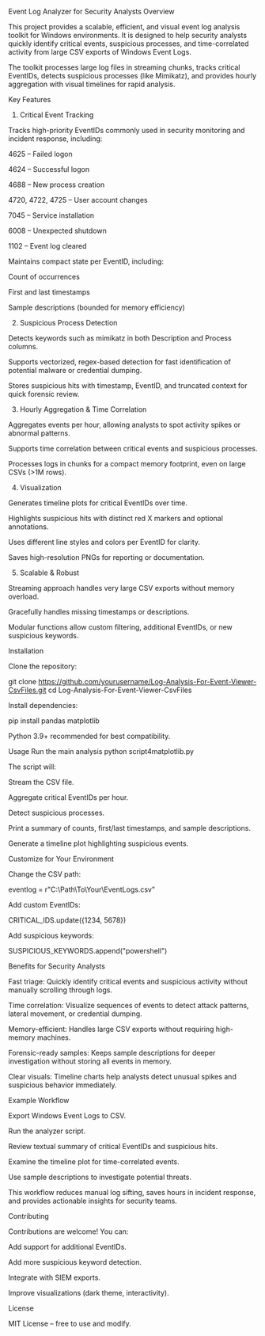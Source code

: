 Event Log Analyzer for Security Analysts
Overview

This project provides a scalable, efficient, and visual event log analysis toolkit for Windows environments.
It is designed to help security analysts quickly identify critical events, suspicious processes, and time-correlated activity from large CSV exports of Windows Event Logs.

The toolkit processes large log files in streaming chunks, tracks critical EventIDs, detects suspicious processes (like Mimikatz), and provides hourly aggregation with visual timelines for rapid analysis.

Key Features
1. Critical Event Tracking

Tracks high-priority EventIDs commonly used in security monitoring and incident response, including:

4625 – Failed logon

4624 – Successful logon

4688 – New process creation

4720, 4722, 4725 – User account changes

7045 – Service installation

6008 – Unexpected shutdown

1102 – Event log cleared

Maintains compact state per EventID, including:

Count of occurrences

First and last timestamps

Sample descriptions (bounded for memory efficiency)

2. Suspicious Process Detection

Detects keywords such as mimikatz in both Description and Process columns.

Supports vectorized, regex-based detection for fast identification of potential malware or credential dumping.

Stores suspicious hits with timestamp, EventID, and truncated context for quick forensic review.

3. Hourly Aggregation & Time Correlation

Aggregates events per hour, allowing analysts to spot activity spikes or abnormal patterns.

Supports time correlation between critical events and suspicious processes.

Processes logs in chunks for a compact memory footprint, even on large CSVs (>1M rows).

4. Visualization

Generates timeline plots for critical EventIDs over time.

Highlights suspicious hits with distinct red X markers and optional annotations.

Uses different line styles and colors per EventID for clarity.

Saves high-resolution PNGs for reporting or documentation.

5. Scalable & Robust

Streaming approach handles very large CSV exports without memory overload.

Gracefully handles missing timestamps or descriptions.

Modular functions allow custom filtering, additional EventIDs, or new suspicious keywords.

Installation

Clone the repository:

git clone https://github.com/yourusername/Log-Analysis-For-Event-Viewer-CsvFiles.git
cd Log-Analysis-For-Event-Viewer-CsvFiles


Install dependencies:

pip install pandas matplotlib


Python 3.9+ recommended for best compatibility.

Usage
Run the main analysis
python script4matplotlib.py


The script will:

Stream the CSV file.

Aggregate critical EventIDs per hour.

Detect suspicious processes.

Print a summary of counts, first/last timestamps, and sample descriptions.

Generate a timeline plot highlighting suspicious events.

Customize for Your Environment

Change the CSV path:

eventlog = r"C:\Path\To\Your\EventLogs.csv"


Add custom EventIDs:

CRITICAL_IDS.update({1234, 5678})


Add suspicious keywords:

SUSPICIOUS_KEYWORDS.append("powershell")

Benefits for Security Analysts

Fast triage: Quickly identify critical events and suspicious activity without manually scrolling through logs.

Time correlation: Visualize sequences of events to detect attack patterns, lateral movement, or credential dumping.

Memory-efficient: Handles large CSV exports without requiring high-memory machines.

Forensic-ready samples: Keeps sample descriptions for deeper investigation without storing all events in memory.

Clear visuals: Timeline charts help analysts detect unusual spikes and suspicious behavior immediately.

Example Workflow

Export Windows Event Logs to CSV.

Run the analyzer script.

Review textual summary of critical EventIDs and suspicious hits.

Examine the timeline plot for time-correlated events.

Use sample descriptions to investigate potential threats.

This workflow reduces manual log sifting, saves hours in incident response, and provides actionable insights for security teams.

Contributing

Contributions are welcome! You can:

Add support for additional EventIDs.

Add more suspicious keyword detection.

Integrate with SIEM exports.

Improve visualizations (dark theme, interactivity).

License

MIT License – free to use and modify.
